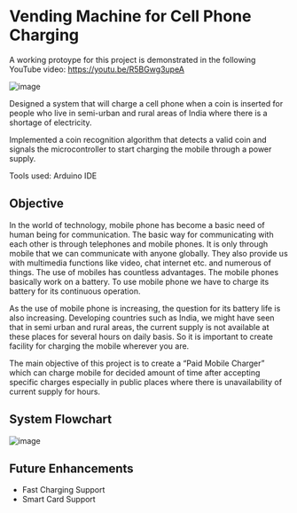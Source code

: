 # Vending Machine for Cell Phone Charging 

A working protoype for this project is demonstrated in the following YouTube video:
https://youtu.be/R5BGwg3upeA

![image](https://user-images.githubusercontent.com/94376039/149878611-4a420b00-8e08-4d42-ab36-aa0aa4f7f880.png)

Designed a system that will charge a cell phone when a coin is inserted for people who live in semi-urban and rural areas of India where there is a shortage of electricity.

Implemented a coin recognition algorithm that detects a valid coin and signals the microcontroller to start charging the mobile through a power supply.

Tools used: Arduino IDE

## Objective

In the world of technology, mobile phone has become a basic need of human being for communication. The basic way for communicating with each other is through telephones and mobile phones. It is only through mobile that we can communicate with anyone globally. They also provide us with multimedia functions like video, chat internet etc. and numerous of things. The use of mobiles has countless advantages. The mobile phones basically work on a battery. To use mobile phone we have to charge its battery for its continuous operation.

As the use of mobile phone is increasing, the question for its battery life is also increasing. Developing countries such as India, we might have seen that in semi urban and rural areas, the current supply is not available at these places for several hours on daily basis. So it is important to create facility for charging the mobile wherever you are.

The main objective of this project is to create a “Paid Mobile Charger” which can charge mobile for decided amount of time after accepting specific charges especially in public places where there is unavailability of current supply for hours.

## System Flowchart

![image](https://user-images.githubusercontent.com/94376039/149953992-1139e6d0-4c16-4cfa-9bd4-42e5f04161f0.png)

## Future Enhancements

- Fast Charging Support
- Smart Card Support

